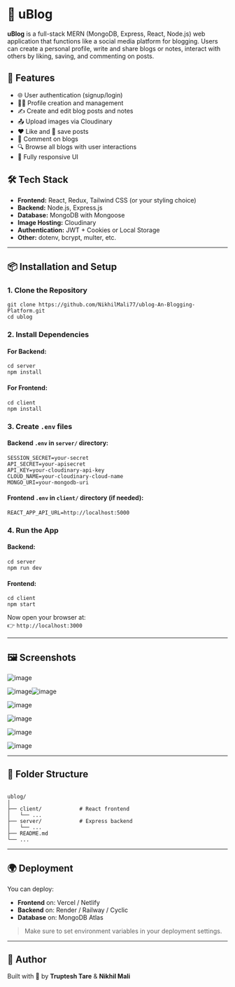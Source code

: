 # 📝 uBlog

**uBlog** is a full-stack MERN (MongoDB, Express, React, Node.js) web application that functions like a social media platform for blogging. Users can create a personal profile, write and share blogs or notes, interact with others by liking, saving, and commenting on posts.

## 🚀 Features

- 🌐 User authentication (signup/login)
- 🧑‍💼 Profile creation and management
- ✍️ Create and edit blog posts and notes
- 📤 Upload images via Cloudinary
- ❤️ Like and 💾 save posts
- 💬 Comment on blogs
- 🔍 Browse all blogs with user interactions
- 📱 Fully responsive UI

## 🛠️ Tech Stack

- **Frontend:** React, Redux, Tailwind CSS (or your styling choice)
- **Backend:** Node.js, Express.js
- **Database:** MongoDB with Mongoose
- **Image Hosting:** Cloudinary
- **Authentication:** JWT + Cookies or Local Storage
- **Other:** dotenv, bcrypt, multer, etc.

---

## 📦 Installation and Setup

### 1. Clone the Repository

<pre><code>git clone https://github.com/NikhilMali77/ublog-An-Blogging-Platform.git
cd ublog</code></pre>

### 2. Install Dependencies

#### For Backend:

<pre><code>cd server
npm install</code></pre>

#### For Frontend:

<pre><code>cd client
npm install</code></pre>

### 3. Create `.env` files

#### Backend `.env` in `server/` directory:

<pre><code>SESSION_SECRET=your-secret
API_SECRET=your-apisecret
API_KEY=your-cloudinary-api-key
CLOUD_NAME=your-cloudinary-cloud-name
MONGO_URI=your-mongodb-uri</code></pre>

#### Frontend `.env` in `client/` directory (if needed):

<pre><code>REACT_APP_API_URL=http://localhost:5000</code></pre>

### 4. Run the App

#### Backend:

<pre><code>cd server
npm run dev</code></pre>

#### Frontend:

<pre><code>cd client
npm start</code></pre>

Now open your browser at:  
👉 `http://localhost:3000`

---

## 🖼️ Screenshots

![image](https://github.com/user-attachments/assets/28e2f6f9-78c9-4022-8204-8037eed58832)

![image](https://github.com/user-attachments/assets/231aae03-c316-4b58-b511-8876820c8783)![image](https://github.com/user-attachments/assets/ece4f151-dd0c-44ad-88d7-566afa8c4b3c)

![image](https://github.com/user-attachments/assets/13b0c9d1-28fb-4e14-b60f-ce83a4eb97f3)

![image](https://github.com/user-attachments/assets/7b6094c6-3bed-4227-8b98-c6cc3953f714)

![image](https://github.com/user-attachments/assets/5ab8252a-a756-49a1-bd08-312d4c7bcb0a)

![image](https://github.com/user-attachments/assets/281b5a9c-1318-4ecd-9577-caa1e7b2d596)


---

## 📂 Folder Structure

<pre><code>
ublog/
│
├── client/            # React frontend
│   └── ...
├── server/            # Express backend
│   └── ...
├── README.md
└── ...
</code></pre>

---

## 🌍 Deployment

You can deploy:

- **Frontend** on: Vercel / Netlify  
- **Backend** on: Render / Railway / Cyclic  
- **Database** on: MongoDB Atlas

> Make sure to set environment variables in your deployment settings.

---

## 🙌 Author

Built with 💙 by **Truptesh Tare** & **Nikhil Mali** 
